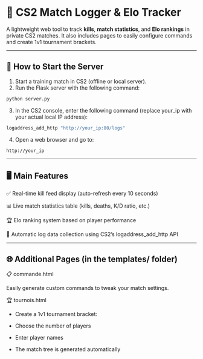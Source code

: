 # 🎯 CS2 Match Logger & Elo Tracker

A lightweight web tool to track **kills**, **match statistics**, and **Elo rankings** in private CS2 matches. It also includes pages to easily configure commands and create 1v1 tournament brackets.

---

## 🚀 How to Start the Server

1. Start a training match in CS2 (offline or local server).
2. Run the Flask server with the following command:

```bash
python server.py
```

3. In the CS2 console, enter the following command (replace your_ip with your actual local IP address):


```bash
logaddress_add_http "http://your_ip:80/logs"
```

4. Open a web browser and go to:


```bash
http://your_ip
```


---

## 🖥️ Main Features

✅ Real-time kill feed display (auto-refresh every 10 seconds)

📊 Live match statistics table (kills, deaths, K/D ratio, etc.)

🏆 Elo ranking system based on player performance

🔄 Automatic log data collection using CS2’s logaddress_add_http API

---

## 🌐 Additional Pages (in the templates/ folder)

📋 commande.html

Easily generate custom commands to tweak your match settings.

🏆 tournois.html

- Create a 1v1 tournament bracket:

- Choose the number of players

- Enter player names

- The match tree is generated automatically
